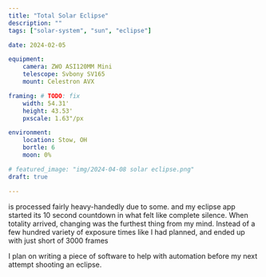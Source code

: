 ```yaml
---
title: "Total Solar Eclipse"
description: ""
tags: ["solar-system", "sun", "eclipse"]

date: 2024-02-05

equipment:
    camera: ZWO ASI120MM Mini
    telescope: Svbony SV165
    mount: Celestron AVX

framing: # TODO: fix
    width: 54.31'
    height: 43.53'
    pxscale: 1.63"/px

environment:
    location: Stow, OH
    bortle: 6
    moon: 0%

# featured_image: "img/2024-04-08 solar eclipse.png"
draft: true

---
```


is processed fairly heavy-handedly due to some. and my eclipse app started its 10 second countdown in what felt like complete silence. When totality arrived,  changing was the furthest thing from my mind. Instead of a few hundred variety of exposure times like I had planned, and ended up with just short of 3000 frames

 I plan on writing a piece of software to help with automation before my next attempt shooting an eclipse.